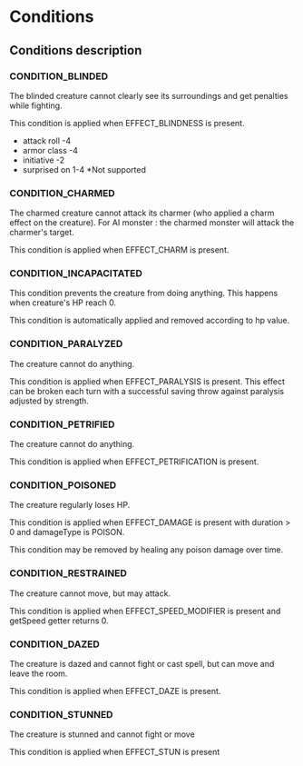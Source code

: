 # Conditions

## Conditions description

### CONDITION_BLINDED

The blinded creature cannot clearly see its surroundings and get penalties
while fighting.

This condition is applied when EFFECT_BLINDNESS is present.

- attack roll -4
- armor class -4
- initiative -2
- surprised on 1-4 *Not supported

### CONDITION_CHARMED

The charmed creature cannot attack its charmer (who applied a charm effect on the creature).
For AI monster : the charmed monster will attack the charmer's target.

This condition is applied when EFFECT_CHARM is present.

### CONDITION_INCAPACITATED

This condition prevents the creature from doing anything. This happens when
creature's HP reach 0.

This condition is automatically applied and removed according to hp value.

### CONDITION_PARALYZED

The creature cannot do anything.

This condition is applied when EFFECT_PARALYSIS is present.
This effect can be broken each turn with a successful saving throw against
paralysis adjusted by strength.

### CONDITION_PETRIFIED

The creature cannot do anything.

This condition is applied when EFFECT_PETRIFICATION is present.

### CONDITION_POISONED

The creature regularly loses HP.

This condition is applied when EFFECT_DAMAGE is present with duration > 0 and damageType is POISON.

This condition may be removed by healing any poison damage over time.

### CONDITION_RESTRAINED

The creature cannot move, but may attack.

This condition is applied when EFFECT_SPEED_MODIFIER is present and getSpeed getter returns 0.

### CONDITION_DAZED

The creature is dazed and cannot fight or cast spell, but can move and leave the room.

This condition is applied when EFFECT_DAZE is present.

### CONDITION_STUNNED

The creature is stunned and cannot fight or move

This condition is applied when EFFECT_STUN is present
